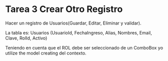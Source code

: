 # Tarea 3 Crear Otro Registro

Hacer un registro de Usuarios(Guardar, Editar, Eliminar y validar).

La tabla es: Usuarios (UsuarioId, FechaIngreso, Alias, Nombres, Email, Clave, RolId, Activo)

Teniendo en cuenta que el ROL debe ser seleccionado de un ComboBox yo utilize the model creating del contexto.
